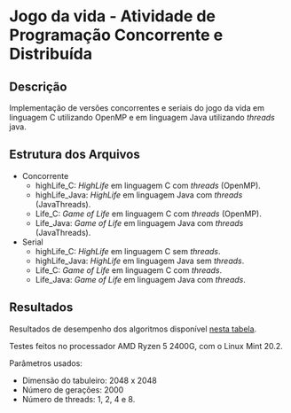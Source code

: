 # Jogo da vida - Atividade de Programação Concorrente e Distribuída

## Descrição
Implementação de versões concorrentes e seriais do jogo da vida em linguagem C utilizando OpenMP e em linguagem Java utilizando *threads* java. 

## Estrutura dos Arquivos

* Concorrente
	* highLife_C: *HighLife* em linguagem C com *threads* (OpenMP).
	* highLife_Java: *HighLife* em linguagem Java com *threads* (JavaThreads).
	* Life_C: *Game of Life* em linguagem C com *threads* (OpenMP).
	* Life_Java: *Game of Life* em linguagem Java com *threads* (JavaThreads).
* Serial
	* highLife_C: *HighLife* em linguagem C sem *threads*.
	* highLife_Java: *HighLife* em linguagem Java sem *threads*.
	* Life_C: *Game of Life* em linguagem C com *threads*.
	* Life_Java: *Game of Life* em linguagem Java com *threads*.

## Resultados

Resultados de desempenho dos algoritmos disponível [nesta tabela](https://docs.google.com/spreadsheets/d/1Qy7jPkMfUVpZgRr0P_HdWd3AHZ-u1UlbYcqM43EOKeI/edit?usp=sharing).

Testes feitos no processador AMD Ryzen 5 2400G, com o Linux Mint 20.2.

Parâmetros usados:

* Dimensão do tabuleiro: 2048 x 2048
* Número de gerações: 2000
* Número de threads: 1, 2, 4 e 8.
